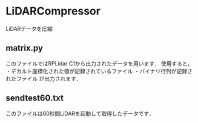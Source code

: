 # LiDARCompressor
LiDARデータを圧縮
## matrix.py
このファイルではRPLidar C1から出力されたデータを用います．
使用すると，
・デカルト座標化された値が記録されているファイル
・バイナリ行列が記録されたファイル
が出力されます．
## sendtest60.txt
このファイルは60秒間LiDARを起動して取得したデータです．
